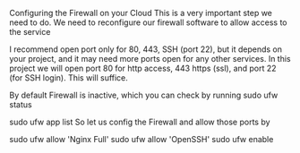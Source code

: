 Configuring the Firewall on your Cloud
This is a very important step we need to do. We need to reconfigure our firewall software to allow access to the service

I recommend open port only for 80, 443, SSH (port 22), but it depends on your project, and it may need more ports open for any other services. In this project we will open port 80 for http access, 443 https (ssl), and port 22 (for SSH login). This will suffice.

By default Firewall is inactive, which you can check by running sudo ufw status

sudo ufw app list
So let us config the Firewall and allow those ports by

sudo ufw allow 'Nginx Full'
sudo ufw allow 'OpenSSH'
sudo ufw enable
